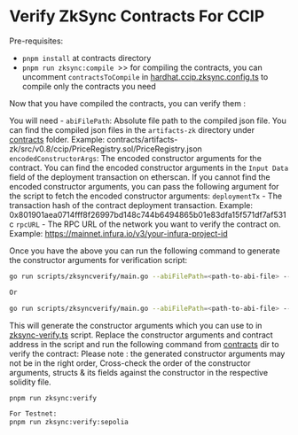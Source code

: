 # Verify ZkSync Contracts For CCIP

Pre-requisites:
- `pnpm install` at contracts directory
- `pnpm run zksync:compile `>> for compiling the contracts, you can uncomment `contractsToCompile` in [hardhat.ccip.zksync.config.ts](../../hardhat.ccip.zksync.config.ts) to compile only the contracts you need

Now that you have compiled the contracts, you can verify them :

You will need -
`abiFilePath`: Absolute file path to the compiled json file. You can find the compiled json files in the `artifacts-zk` directory under [contracts](../../) folder. Example: <path-to-your-project-root>contracts/artifacts-zk/src/v0.8/ccip/PriceRegistry.sol/PriceRegistry.json
`encodedConstructorArgs`: The encoded constructor arguments for the contract. You can find the encoded constructor arguments in the `Input Data` field of the deployment transaction on etherscan.
If you cannot find the encoded constructor arguments, you can pass the following argument for the script to fetch the encoded constructor arguments:
`deploymentTx` - The transaction hash of the contract deployment transaction. Example: 0x801901aea0714fff8f26997bd148c744b6494865b01e83dfa15f571df7af531c
`rpcURL` - The RPC URL of the network you want to verify the contract on. Example: https://mainnet.infura.io/v3/your-infura-project-id

Once you have the above you can run the following command to generate the constructor arguments for verification script:

```bash
go run scripts/zksyncverify/main.go --abiFilePath=<path-to-abi-file> --deploymentTx=<deployment-tx> --rpcURL=<rpc-url>

Or 

go run scripts/zksyncverify/main.go --abiFilePath=<path-to-abi-file> --encodedConstructorArgs=<encoded-constructor-args>
```

This will generate the constructor arguments which you can use to in [zksync-verify.ts](zksync-verify.ts) script.
Replace the constructor arguments and contract address in the script and run the following command from [contracts](../../) dir to verify the contract:
Please note : the generated constructor arguments may not be in the right order, Cross-check the order of the constructor arguments, structs & its fields against the constructor in the respective solidity file.

```bash
pnpm run zksync:verify

For Testnet:
pnpm run zksync:verify:sepolia
```